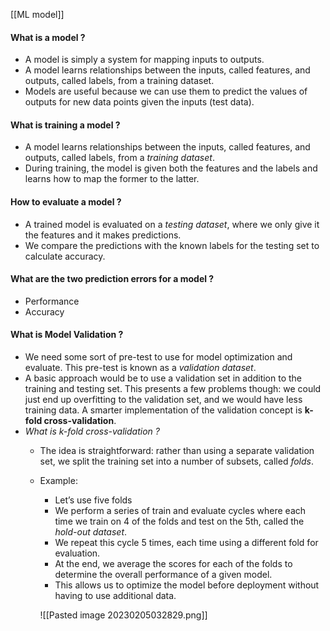 [[ML model]]
#### What is a model ?
- A model is simply a system for mapping inputs to outputs.
- A model learns relationships between the inputs, called features, and outputs, called labels, from a training dataset.
- Models are useful because we can use them to predict the values of outputs for new data points given the inputs (test data).

#### What is training a model ?
- A model learns relationships between the inputs, called features, and outputs, called labels, from a *training dataset*.
- During training, the model is given both the features and the labels and learns how to map the former to the latter.

#### How to evaluate a model ?
- A trained model is evaluated on a *testing dataset*, where we only give it the features and it makes predictions. 
- We compare the predictions with the known labels for the testing set to calculate accuracy.

#### What are the two prediction errors for a model ?
- Performance
- Accuracy

#### What is Model Validation ?
- We need some sort of pre-test to use for model optimization and evaluate. This pre-test is known as a *validation dataset*.
- A basic approach would be to use a validation set in addition to the training and testing set. This presents a few problems though: we could just end up overfitting to the validation set, and we would have less training data. A smarter implementation of the validation concept is **k-fold cross-validation**.
- *What is k-fold cross-validation ?*
	- The idea is straightforward: rather than using a separate validation set, we split the training set into a number of subsets, called *folds*.
	- Example: 
		- Let’s use five folds
		- We perform a series of train and evaluate cycles where each time we train on 4 of the folds and test on the 5th, called the *hold-out dataset*.
		- We repeat this cycle 5 times, each time using a different fold for evaluation.
		- At the end, we average the scores for each of the folds to determine the overall performance of a given model.
		- This allows us to optimize the model before deployment without having to use additional data.
		
		![[Pasted image 20230205032829.png]]

 


